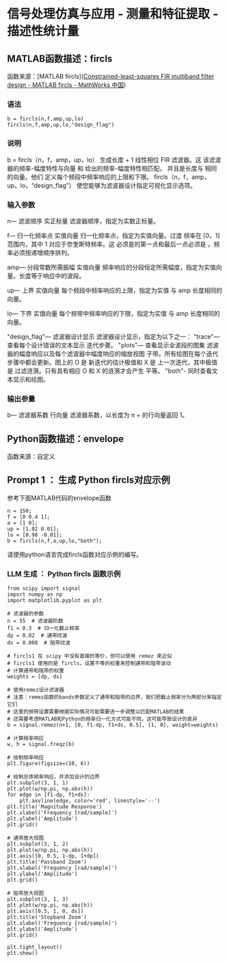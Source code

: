 # 信号处理仿真与应用 - 测量和特征提取 - 描述性统计量

## MATLAB函数描述：fircls 

函数来源：[MATLAB fircls]([Constrained-least-squares FIR multiband filter design - MATLAB fircls - MathWorks 中国](https://ww2.mathworks.cn/help/signal/ref/fircls.html))

### 语法

```
b = fircls(n,f,amp,up,lo)
fircls(n,f,amp,up,lo,"design_flag")
```

### 说明

b = fircls（n，f，amp，up，lo） 生成长度 + 1 线性相位 FIR 滤波器。这 该滤波器的频率-幅度特性与向量 和 给出的频率-幅度特性相匹配。 并且是长度与 相同的向量。他们 定义每个频段中频率响应的上限和下限。
fircls（n，f，amp，up，lo，“design_flag”） 使您能够为滤波器设计指定可视化显示选项。

### 输入参数

n— 滤波顺序
实正标量
滤波器顺序，指定为实数正标量。

f— 归一化频率点
实值向量
归一化频率点，指定为实值向量。过渡 频率在 [0，1] 范围内，其中 1 对应于奈奎斯特频率。这 必须是的第一点和最后一点必须是 。频率必须按递增顺序排列。

amp— 分段常数所需振幅
实值向量
频率响应的分段恒定所需幅度，指定为实值向量。长度等于响应中的波段。

up— 上界
实值向量
每个频段中频率响应的上限，指定为实值 与 amp 长度相同的向量。

lo— 下界
实值向量
每个频带中频率响应的下限，指定为实值 与 amp 长度相同的向量。

"design_flag"— 滤波器设计显示
滤波器设计显示，指定为以下之一：
"trace"— 查看每个设计错误的文本显示 迭代步骤。
"plots"— 查看显示全波段的图集 滤波器的幅度响应以及每个滤波器中幅度响应的缩放视图 子带。所有绘图在每个迭代步骤中都会更新。图上的 O 是 新迭代的估计极值和 X 是 上一次迭代，其中极值是 过滤涟漪。只有具有相应 O 和 X 的涟漪才会产生 平等。
"both"- 同时查看文本显示和绘图。

### 输出参量

b— 滤波器系数
行向量
滤波器系数，以长度为 n + 的行向量返回 1。



## Python函数描述：envelope

函数来源：自定义

## Prompt 1 ： 生成 Python fircls对应示例

参考下面MATLAB代码的envelope函数
```
n = 150;
f = [0 0.4 1];
a = [1 0];
up = [1.02 0.01];
lo = [0.98 -0.01];
b = fircls(n,f,a,up,lo,"both");
```

请使用python语言完成fircls函数对应示例的编写。

### LLM 生成 ： Python fircls 函数示例

    from scipy import signal
    import numpy as np
    import matplotlib.pyplot as plt
    
    # 滤波器的参数
    n = 55  # 滤波器阶数
    f1 = 0.3  # 归一化截止频率
    dp = 0.02  # 通带纹波
    ds = 0.008  # 阻带纹波
    
    # fircls1 在 scipy 中没有直接的等价，但可以使用 remez 来近似
    # fircls1 使用的是 fircls，设置不等的权重来控制通带和阻带波动
    # 计算通带和阻带的权重
    weights = [dp, ds]
    
    # 使用remez设计滤波器
    # 注意：remez函数的bands参数定义了通带和阻带的边界，我们把截止频率分为两部分来指定它们
    # 这里的频带设置需要根据实际情况可能需要进一步调整以匹配MATLAB的结果
    # 还需要考虑MATLAB和Python的频率归一化方式可能不同，这可能导致设计的差异
    b = signal.remez(n+1, [0, f1-dp, f1+ds, 0.5], [1, 0], weight=weights)
    
    # 计算频率响应
    w, h = signal.freqz(b)
    
    # 绘制频率响应
    plt.figure(figsize=(10, 6))
    
    # 绘制总体频率响应，并添加设计的边界
    plt.subplot(3, 1, 1)
    plt.plot(w/np.pi, np.abs(h))
    for edge in [f1-dp, f1+ds]:
        plt.axvline(edge, color='red', linestyle='--')
    plt.title('Magnitude Response')
    plt.xlabel('Frequency [rad/sample]')
    plt.ylabel('Amplitude')
    plt.grid()
    
    # 通带放大视图
    plt.subplot(3, 1, 2)
    plt.plot(w/np.pi, np.abs(h))
    plt.axis([0, 0.5, 1-dp, 1+dp])
    plt.title('Passband Zoom')
    plt.xlabel('Frequency [rad/sample]')
    plt.ylabel('Amplitude')
    plt.grid()
    
    # 阻带放大视图
    plt.subplot(3, 1, 3)
    plt.plot(w/np.pi, np.abs(h))
    plt.axis([0.5, 1, 0, ds])
    plt.title('Stopband Zoom')
    plt.xlabel('Frequency [rad/sample]')
    plt.ylabel('Amplitude')
    plt.grid()
    
    plt.tight_layout()
    plt.show()



